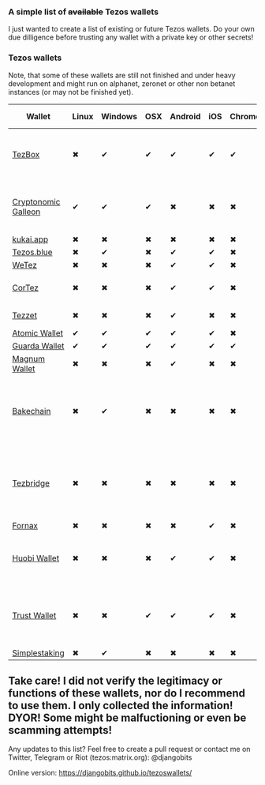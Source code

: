 ### A simple list of ~~available~~ Tezos wallets

I just wanted to create a list of existing or future Tezos wallets. Do your own due dilligence before trusting any wallet with a private key or other secrets!


### Tezos wallets

Note, that some of these wallets are still not finished and under heavy development and might run on alphanet, zeronet or other non betanet instances (or may not be finished yet).


Wallet | Linux | Windows | OSX | Android | iOS | Chrome | Web |Comment|Supports delegation|
------------ | ------------ | ------------- | ------------ |------------ |------------ |------------ |------------ |------------ |------------ |
[TezBox](https://tezbox.github.io/)|✖|✔|✔|✔|✔|✔|✔|Security Audited, developed by TezosTech|✔|
[Cryptonomic Galleon](https://github.com/Cryptonomic/Deployments/wiki/Galleon:-Releases)|✔|✔|✔|✖|✖|✖|✖|Security Audited, developed by Cryptonomic|✔|
[kukai.app](https://kukai.app) |✖|✖|✖|✖|✖|✖|✔||✔|
[Tezos.blue](https://tezos.blue/)|✖|✔|✖|✔|✔|✖|✖||✔|
[WeTez](http://www.wetez.io/)|✖|✖|✖|✔|✔|✖|✖||✔|
[CorTez](https://play.google.com/store/apps/details?id=com.tezcore.cortez)|✖|✖|✖|✔|✔|✖|✖|developed by Nomadic Labs|✖|
[Tezzet](https://play.google.com/store/apps/details?id=rio.tezos.tezzet)|✖|✖|✖|✔|✖|✖|✖|developed by Tezos.Rio|✖|
[Atomic Wallet](https://atomicwallet.io/)|✔|✔|✔|✔|✔|✖|✖||✖|
[Guarda Wallet](https://guarda.co/)|✔|✔|✔|✔|✔|✔|✔||✖|
[Magnum Wallet](https://magnumwallet.co/)|✖|✖|✖|✔|✖|✖|✔||✖|
[Bakechain](https://bakechain.github.io/)|✖|✔|✖|✖|✖|✖|✖|Baking application, developed by Stephen Andrews from TezTech|-|
[Tezbridge](https://github.com/tezbridge/tezbridge-web) |✖|✖|✖|✖|✖|✖|✔|tool to interact with applications on the Tezos blockchain, developed by catsigma|-|
[Fornax](https://github.com/keefertaylor/Fornax)|✖|✖|✖|✖|✔|✖|✖||✖|
[Huobi Wallet](https://www.huobiwallet.com/)|✖|✖|✖|✔|✔|✖|✖|developed by Huobi, Huobi's official wallet|✖|
[Trust Wallet](https://trustwallet.com/)|✖|✖|✔|✔|✔|✖|✖|developed by Trust Wallet, Binance's official wallet|✖|
[Simplestaking](https://simplestaking.com/)|✖|✔|✖|✖|✖|✖|✔||-|


## Take care! I did not verify the legitimacy or functions of these wallets, nor do I recommend to use them. I only collected the information! DYOR! Some might be malfuctioning or even be scamming attempts!


Any updates to this list? Feel free to create a pull request or contact me on Twitter, Telegram or Riot (tezos:matrix.org): @djangobits

Online version: https://djangobits.github.io/tezoswallets/

